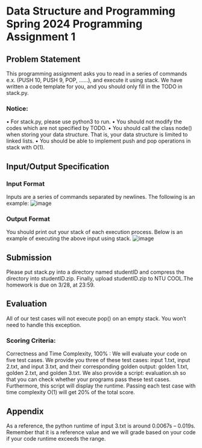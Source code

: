 # Data Structure and Programming Spring 2024 Programming Assignment 1

## Problem Statement
This programming assignment asks you to read in a series of commands e.x. (PUSH 10, PUSH 9, POP, ......), and execute it using stack. We have written a code template for you, and you should only fill in the TODO in stack.py.
### Notice:
• For stack.py, please use python3 to run.
• You should not modify the codes which are not specified by TODO.
• You should call the class node() when storing your data structure. That is, your data structure is limited to linked lists.
• You should be able to implement push and pop operations in stack with O(1).

## Input/Output Specification
### Input Format
Inputs are a series of commands separated by newlines. The following is an example:
![image](https://github.com/R12942159/NTU_DataStructure/assets/145434739/d81b84f5-2166-441a-b048-f9aed3ad6d4b)
### Output Format
You should print out your stack of each execution process. Below is an example of executing the above input using stack.
![image](https://github.com/R12942159/NTU_DataStructure/assets/145434739/018dc6d9-03d8-4902-85a9-8b406912e6b0)

## Submission
Please put stack.py into a directory named studentID and compress the directory into studentID.zip. Finally, upload studentID.zip to NTU COOL.The homework is due on 3/28, at 23:59.

## Evaluation
All of our test cases will not execute pop() on an empty stack. You won’t need to handle this exception.
### Scoring Criteria:
Correctness and Time Complexity, 100% : We will evaluate your code on five test cases. We provide you three of these test cases: input 1.txt, input 2.txt, and input 3.txt, and their corresponding golden output: golden 1.txt, golden 2.txt, and golden 3.txt. We also provide a script: evaluation.sh so that you can check whether your programs pass these test cases. Furthermore, this script will display the runtime. Passing each test case with time complexity O(1) will get 20% of the total score.

## Appendix
As a reference, the python runtime of input 3.txt is around 0.0067s – 0.019s. Remember that it is a reference value and we will grade based on your code if your code runtime exceeds the range.
